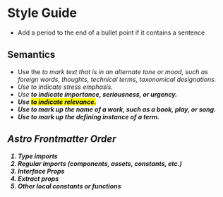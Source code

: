 # Style Guide

- Add a period to the end of a bullet point if it contains a sentence

## Semantics

- Use the <i> to mark text that is in an alternate tone or mood, such as foreign words, thoughts, technical terms, taxonomical designations.
- Use <em> to indicate stress emphasis.
- Use <strong> to indicate importance, seriousness, or urgency.
- Use <mark> to indicate relevance.
- Use <cite> to mark up the name of a work, such as a book, play, or song.
- Use <dfn> to mark up the defining instance of a term.

## Astro Frontmatter Order

1. Type imports
2. Regular imports (components, assets, constants, etc.)
3. Interface Props
4. Extract props
5. Other local constants or functions

